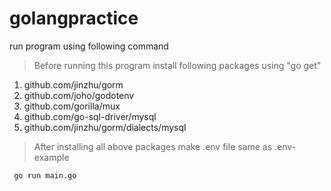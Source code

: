 # golangpractice

run program using following command

> Before running this program install following packages using "go get"

1. github.com/jinzhu/gorm
1. github.com/joho/godotenv
1. github.com/gorilla/mux
1. github.com/go-sql-driver/mysql
1. github.com/jinzhu/gorm/dialects/mysql

> After installing all above packages make .env file same as .env-example

```bash
 go run main.go
```

